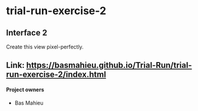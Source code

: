 # trial-run-exercise-2

## Interface 2

Create this view pixel-perfectly.

Link: https://basmahieu.github.io/Trial-Run/trial-run-exercise-2/index.html
-----------

#### Project owners
* Bas Mahieu

